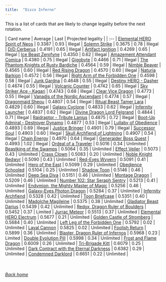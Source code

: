 ```yaml
---
title:  "Disco Inferno"
---
```


This is a list of cards that are likely to change legality before the next rotation.

| Card name | Average | Last | Projected legality |
| :-- |
[Elemental HERO Spirit of Neos](https://db.ygoprodeck.com/card/?search=Elemental%20HERO%20Spirit%20of%20Neos) | 0.3387 | 0.93 | Illegal |
[Solemn Strike](https://db.ygoprodeck.com/card/?search=Solemn%20Strike) | 0.3675 | 0.78 | Illegal |
[D/D Cerberus](https://db.ygoprodeck.com/card/?search=D/D%20Cerberus) | 0.4191 | 0.65 | Illegal |
[Artifact Ignition](https://db.ygoprodeck.com/card/?search=Artifact%20Ignition) | 0.4269 | 0.65 | Illegal |
[Ice Beast Zerofyne](https://db.ygoprodeck.com/card/?search=Ice%20Beast%20Zerofyne) | 0.4350 | 0.62 | Illegal |
[Amazement Attendant Comica](https://db.ygoprodeck.com/card/?search=Amazement%20Attendant%20Comica) | 0.4380 | 0.75 | Illegal |
[Gigobyte](https://db.ygoprodeck.com/card/?search=Gigobyte) | 0.4466 | 0.71 | Illegal |
[The Phantom Knights of Rusty Bardiche](https://db.ygoprodeck.com/card/?search=The%20Phantom%20Knights%20of%20Rusty%20Bardiche) | 0.4564 | 0.59 | Illegal |
[Nimble Beaver](https://db.ygoprodeck.com/card/?search=Nimble%20Beaver) | 0.4565 | 0.60 | Illegal |
[Red Rising Dragon](https://db.ygoprodeck.com/card/?search=Red%20Rising%20Dragon) | 0.4570 | 0.60 | Illegal |
[Naturia Barkion](https://db.ygoprodeck.com/card/?search=Naturia%20Barkion) | 0.4572 | 0.56 | Illegal |
[Right Arm of the Forbidden One](https://db.ygoprodeck.com/card/?search=Right%20Arm%20of%20the%20Forbidden%20One) | 0.4598 | 0.58 | Illegal |
[Junk Gardna](https://db.ygoprodeck.com/card/?search=Junk%20Gardna) | 0.4648 | 0.55 | Illegal |
[Destiny HERO - Dasher](https://db.ygoprodeck.com/card/?search=Destiny%20HERO%20-%20Dasher) | 0.4674 | 0.55 | Illegal |
[Volcanic Counter](https://db.ygoprodeck.com/card/?search=Volcanic%20Counter) | 0.4742 | 0.65 | Illegal |
[Sky Striker Ace - Kagari](https://db.ygoprodeck.com/card/?search=Sky%20Striker%20Ace%20-%20Kagari) | 0.4743 | 0.68 | Illegal |
[Clear Vice Dragon](https://db.ygoprodeck.com/card/?search=Clear%20Vice%20Dragon) | 0.4773 | 0.55 | Illegal |
[Vanadis of the Nordic Ascendant](https://db.ygoprodeck.com/card/?search=Vanadis%20of%20the%20Nordic%20Ascendant) | 0.4774 | 0.57 | Illegal |
[Dragonmaid Sheou](https://db.ygoprodeck.com/card/?search=Dragonmaid%20Sheou) | 0.4807 | 0.54 | Illegal |
[Ritual Beast Tamer Lara](https://db.ygoprodeck.com/card/?search=Ritual%20Beast%20Tamer%20Lara) | 0.4829 | 0.60 | Illegal |
[Galaxy Cyclone](https://db.ygoprodeck.com/card/?search=Galaxy%20Cyclone) | 0.4833 | 0.62 | Illegal |
[Infernity Launcher](https://db.ygoprodeck.com/card/?search=Infernity%20Launcher) | 0.4837 | 0.62 | Illegal |
[Divine Dragon Lord Felgrand](https://db.ygoprodeck.com/card/?search=Divine%20Dragon%20Lord%20Felgrand) | 0.4844 | 0.71 | Illegal |
[Raidraptor - Tribute Lanius](https://db.ygoprodeck.com/card/?search=Raidraptor%20-%20Tribute%20Lanius) | 0.4875 | 0.72 | Illegal |
[Boot-Up Admiral - Destroyer Dynamo](https://db.ygoprodeck.com/card/?search=Boot-Up%20Admiral%20-%20Destroyer%20Dynamo) | 0.4877 | 0.53 | Illegal |
[Lullaby of Obedience](https://db.ygoprodeck.com/card/?search=Lullaby%20of%20Obedience) | 0.4893 | 0.69 | Illegal |
[Justice Bringer](https://db.ygoprodeck.com/card/?search=Justice%20Bringer) | 0.4901 | 0.79 | Illegal |
[Successor Soul](https://db.ygoprodeck.com/card/?search=Successor%20Soul) | 0.4903 | 0.60 | Illegal |
[Skull Archfiend of Lightning](https://db.ygoprodeck.com/card/?search=Skull%20Archfiend%20of%20Lightning) | 0.4907 | 0.54 | Illegal |
[Chain Energy](https://db.ygoprodeck.com/card/?search=Chain%20Energy) | 0.4970 | 0.64 | Illegal |
[Generaider Boss Quest](https://db.ygoprodeck.com/card/?search=Generaider%20Boss%20Quest) | 0.4993 | 1.02 | Illegal |
[Ordeal of a Traveler](https://db.ygoprodeck.com/card/?search=Ordeal%20of%20a%20Traveler) | 0.5016 | 0.34 | Unlimited |
[Beastking of the Swamps](https://db.ygoprodeck.com/card/?search=Beastking%20of%20the%20Swamps) | 0.5064 | 0.35 | Unlimited |
[Effect Veiler](https://db.ygoprodeck.com/card/?search=Effect%20Veiler) | 0.5073 | 0.43 | Unlimited |
[Crass Clown](https://db.ygoprodeck.com/card/?search=Crass%20Clown) | 0.5083 | 0.20 | Unlimited |
[Noble Knight Bedwyr](https://db.ygoprodeck.com/card/?search=Noble%20Knight%20Bedwyr) | 0.5090 | 0.43 | Unlimited |
[Red-Eyes Wyvern](https://db.ygoprodeck.com/card/?search=Red-Eyes%20Wyvern) | 0.5091 | 0.41 | Unlimited |
[Hero of the East](https://db.ygoprodeck.com/card/?search=Hero%20of%20the%20East) | 0.5099 | 0.29 | Unlimited |
[Obedience Schooled](https://db.ygoprodeck.com/card/?search=Obedience%20Schooled) | 0.5104 | 0.25 | Unlimited |
[Shadow Toon](https://db.ygoprodeck.com/card/?search=Shadow%20Toon) | 0.5146 | 0.46 | Unlimited |
[Deep Sea Diva](https://db.ygoprodeck.com/card/?search=Deep%20Sea%20Diva) | 0.5151 | 0.46 | Unlimited |
[Montage Dragon](https://db.ygoprodeck.com/card/?search=Montage%20Dragon) | 0.5209 | 0.46 | Unlimited |
[Number 102: Star Seraph Sentry](https://db.ygoprodeck.com/card/?search=Number%20102:%20Star%20Seraph%20Sentry) | 0.5213 | 0.41 | Unlimited |
[Endymion, the Mighty Master of Magic](https://db.ygoprodeck.com/card/?search=Endymion,%20the%20Mighty%20Master%20of%20Magic) | 0.5256 | 0.46 | Unlimited |
[Galaxy-Eyes Photon Dragon](https://db.ygoprodeck.com/card/?search=Galaxy-Eyes%20Photon%20Dragon) | 0.5284 | 0.37 | Unlimited |
[Infernity Archfiend](https://db.ygoprodeck.com/card/?search=Infernity%20Archfiend) | 0.5328 | 0.42 | Unlimited |
[Toon Briefcase](https://db.ygoprodeck.com/card/?search=Toon%20Briefcase) | 0.5351 | 0.40 | Unlimited |
[Madolche Magileine](https://db.ygoprodeck.com/card/?search=Madolche%20Magileine) | 0.5375 | 0.38 | Unlimited |
[Gladiator Beast Darius](https://db.ygoprodeck.com/card/?search=Gladiator%20Beast%20Darius) | 0.5439 | 0.42 | Unlimited |
[Redox, Dragon Ruler of Boulders](https://db.ygoprodeck.com/card/?search=Redox,%20Dragon%20Ruler%20of%20Boulders) | 0.5452 | 0.37 | Limited |
[Jurrac Meteor](https://db.ygoprodeck.com/card/?search=Jurrac%20Meteor) | 0.5513 | 0.37 | Unlimited |
[Elemental HERO Electrum](https://db.ygoprodeck.com/card/?search=Elemental%20HERO%20Electrum) | 0.5677 | 0.21 | Unlimited |
[Golden Castle of Stromberg](https://db.ygoprodeck.com/card/?search=Golden%20Castle%20of%20Stromberg) | 0.5684 | 0.40 | Unlimited |
[Left Leg of the Forbidden One](https://db.ygoprodeck.com/card/?search=Left%20Leg%20of%20the%20Forbidden%20One) | 0.5792 | 0.02 | Unlimited |
[Laval Cannon](https://db.ygoprodeck.com/card/?search=Laval%20Cannon) | 0.5825 | 0.02 | Unlimited |
[Foolish Return](https://db.ygoprodeck.com/card/?search=Foolish%20Return) | 0.5899 | 0.36 | Unlimited |
[Blaster, Dragon Ruler of Infernos](https://db.ygoprodeck.com/card/?search=Blaster,%20Dragon%20Ruler%20of%20Infernos) | 0.5968 | 0.23 | Limited |
[Double Evolution Pill](https://db.ygoprodeck.com/card/?search=Double%20Evolution%20Pill) | 0.5998 | 0.34 | Unlimited |
[Frost and Flame Dragon](https://db.ygoprodeck.com/card/?search=Frost%20and%20Flame%20Dragon) | 0.6009 | 0.26 | Unlimited |
[Tri-Brigade Kitt](https://db.ygoprodeck.com/card/?search=Tri-Brigade%20Kitt) | 0.6079 | 0.25 | Unlimited |
[Dark Contract with the Eternal Darkness](https://db.ygoprodeck.com/card/?search=Dark%20Contract%20with%20the%20Eternal%20Darkness) | 0.6382 | 0.29 | Unlimited |
[Condemned Darklord](https://db.ygoprodeck.com/card/?search=Condemned%20Darklord) | 0.6651 | 0.22 | Unlimited |

<br>

###### [Back home](index)